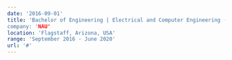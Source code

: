 ```yaml
---
date: '2016-09-01'
title: 'Bachelor of Engineering | Electrical and Computer Engineering (ECE) | Northern Arizona University
company: 'NAU'
location: 'Flagstaff, Arizona, USA'
range: 'September 2016 - June 2020'
url: '#'
---
```


